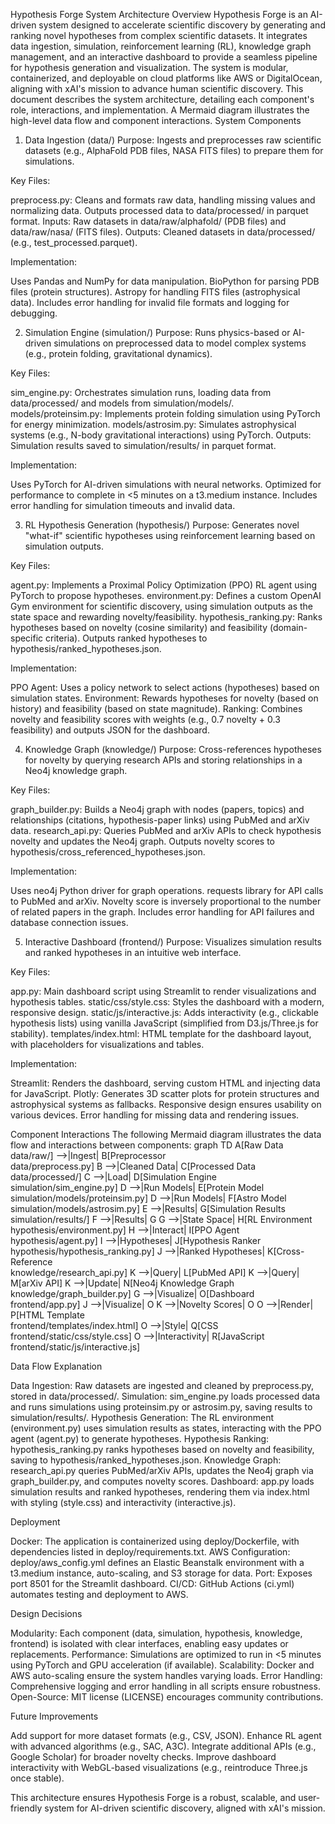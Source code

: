 Hypothesis Forge System Architecture
Overview
Hypothesis Forge is an AI-driven system designed to accelerate scientific discovery by generating and ranking novel hypotheses from complex scientific datasets. It integrates data ingestion, simulation, reinforcement learning (RL), knowledge graph management, and an interactive dashboard to provide a seamless pipeline for hypothesis generation and visualization. The system is modular, containerized, and deployable on cloud platforms like AWS or DigitalOcean, aligning with xAI's mission to advance human scientific discovery.
This document describes the system architecture, detailing each component's role, interactions, and implementation. A Mermaid diagram illustrates the high-level data flow and component interactions.
System Components
1. Data Ingestion (data/)
Purpose: Ingests and preprocesses raw scientific datasets (e.g., AlphaFold PDB files, NASA FITS files) to prepare them for simulations.

Key Files:

preprocess.py: Cleans and formats raw data, handling missing values and normalizing data. Outputs processed data to data/processed/ in parquet format.
Inputs: Raw datasets in data/raw/alphafold/ (PDB files) and data/raw/nasa/ (FITS files).
Outputs: Cleaned datasets in data/processed/ (e.g., test_processed.parquet).


Implementation:

Uses Pandas and NumPy for data manipulation.
BioPython for parsing PDB files (protein structures).
Astropy for handling FITS files (astrophysical data).
Includes error handling for invalid file formats and logging for debugging.



2. Simulation Engine (simulation/)
Purpose: Runs physics-based or AI-driven simulations on preprocessed data to model complex systems (e.g., protein folding, gravitational dynamics).

Key Files:

sim_engine.py: Orchestrates simulation runs, loading data from data/processed/ and models from simulation/models/.
models/proteinsim.py: Implements protein folding simulation using PyTorch for energy minimization.
models/astrosim.py: Simulates astrophysical systems (e.g., N-body gravitational interactions) using PyTorch.
Outputs: Simulation results saved to simulation/results/ in parquet format.


Implementation:

Uses PyTorch for AI-driven simulations with neural networks.
Optimized for performance to complete in <5 minutes on a t3.medium instance.
Includes error handling for simulation timeouts and invalid data.



3. RL Hypothesis Generation (hypothesis/)
Purpose: Generates novel "what-if" scientific hypotheses using reinforcement learning based on simulation outputs.

Key Files:

agent.py: Implements a Proximal Policy Optimization (PPO) RL agent using PyTorch to propose hypotheses.
environment.py: Defines a custom OpenAI Gym environment for scientific discovery, using simulation outputs as the state space and rewarding novelty/feasibility.
hypothesis_ranking.py: Ranks hypotheses based on novelty (cosine similarity) and feasibility (domain-specific criteria). Outputs ranked hypotheses to hypothesis/ranked_hypotheses.json.


Implementation:

PPO Agent: Uses a policy network to select actions (hypotheses) based on simulation states.
Environment: Rewards hypotheses for novelty (based on history) and feasibility (based on state magnitude).
Ranking: Combines novelty and feasibility scores with weights (e.g., 0.7 novelty + 0.3 feasibility) and outputs JSON for the dashboard.



4. Knowledge Graph (knowledge/)
Purpose: Cross-references hypotheses for novelty by querying research APIs and storing relationships in a Neo4j knowledge graph.

Key Files:

graph_builder.py: Builds a Neo4j graph with nodes (papers, topics) and relationships (citations, hypothesis-paper links) using PubMed and arXiv data.
research_api.py: Queries PubMed and arXiv APIs to check hypothesis novelty and updates the Neo4j graph. Outputs novelty scores to hypothesis/cross_referenced_hypotheses.json.


Implementation:

Uses neo4j Python driver for graph operations.
requests library for API calls to PubMed and arXiv.
Novelty score is inversely proportional to the number of related papers in the graph.
Includes error handling for API failures and database connection issues.



5. Interactive Dashboard (frontend/)
Purpose: Visualizes simulation results and ranked hypotheses in an intuitive web interface.

Key Files:

app.py: Main dashboard script using Streamlit to render visualizations and hypothesis tables.
static/css/style.css: Styles the dashboard with a modern, responsive design.
static/js/interactive.js: Adds interactivity (e.g., clickable hypothesis lists) using vanilla JavaScript (simplified from D3.js/Three.js for stability).
templates/index.html: HTML template for the dashboard layout, with placeholders for visualizations and tables.


Implementation:

Streamlit: Renders the dashboard, serving custom HTML and injecting data for JavaScript.
Plotly: Generates 3D scatter plots for protein structures and astrophysical systems as fallbacks.
Responsive design ensures usability on various devices.
Error handling for missing data and rendering issues.



Component Interactions
The following Mermaid diagram illustrates the data flow and interactions between components:
graph TD
    A[Raw Data<br>data/raw/] -->|Ingest| B[Preprocessor<br>data/preprocess.py]
    B -->|Cleaned Data| C[Processed Data<br>data/processed/]
    C -->|Load| D[Simulation Engine<br>simulation/sim_engine.py]
    D -->|Run Models| E[Protein Model<br>simulation/models/proteinsim.py]
    D -->|Run Models| F[Astro Model<br>simulation/models/astrosim.py]
    E -->|Results| G[Simulation Results<br>simulation/results/]
    F -->|Results| G
    G -->|State Space| H[RL Environment<br>hypothesis/environment.py]
    H -->|Interact| I[PPO Agent<br>hypothesis/agent.py]
    I -->|Hypotheses| J[Hypothesis Ranker<br>hypothesis/hypothesis_ranking.py]
    J -->|Ranked Hypotheses| K[Cross-Reference<br>knowledge/research_api.py]
    K -->|Query| L[PubMed API]
    K -->|Query| M[arXiv API]
    K -->|Update| N[Neo4j Knowledge Graph<br>knowledge/graph_builder.py]
    G -->|Visualize| O[Dashboard<br>frontend/app.py]
    J -->|Visualize| O
    K -->|Novelty Scores| O
    O -->|Render| P[HTML Template<br>frontend/templates/index.html]
    O -->|Style| Q[CSS<br>frontend/static/css/style.css]
    O -->|Interactivity| R[JavaScript<br>frontend/static/js/interactive.js]

Data Flow Explanation

Data Ingestion: Raw datasets are ingested and cleaned by preprocess.py, stored in data/processed/.
Simulation: sim_engine.py loads processed data and runs simulations using proteinsim.py or astrosim.py, saving results to simulation/results/.
Hypothesis Generation: The RL environment (environment.py) uses simulation results as states, interacting with the PPO agent (agent.py) to generate hypotheses.
Hypothesis Ranking: hypothesis_ranking.py ranks hypotheses based on novelty and feasibility, saving to hypothesis/ranked_hypotheses.json.
Knowledge Graph: research_api.py queries PubMed/arXiv APIs, updates the Neo4j graph via graph_builder.py, and computes novelty scores.
Dashboard: app.py loads simulation results and ranked hypotheses, rendering them via index.html with styling (style.css) and interactivity (interactive.js).

Deployment

Docker: The application is containerized using deploy/Dockerfile, with dependencies listed in deploy/requirements.txt.
AWS Configuration: deploy/aws_config.yml defines an Elastic Beanstalk environment with a t3.medium instance, auto-scaling, and S3 storage for data.
Port: Exposes port 8501 for the Streamlit dashboard.
CI/CD: GitHub Actions (ci.yml) automates testing and deployment to AWS.

Design Decisions

Modularity: Each component (data, simulation, hypothesis, knowledge, frontend) is isolated with clear interfaces, enabling easy updates or replacements.
Performance: Simulations are optimized to run in <5 minutes using PyTorch and GPU acceleration (if available).
Scalability: Docker and AWS auto-scaling ensure the system handles varying loads.
Error Handling: Comprehensive logging and error handling in all scripts ensure robustness.
Open-Source: MIT license (LICENSE) encourages community contributions.

Future Improvements

Add support for more dataset formats (e.g., CSV, JSON).
Enhance RL agent with advanced algorithms (e.g., SAC, A3C).
Integrate additional APIs (e.g., Google Scholar) for broader novelty checks.
Improve dashboard interactivity with WebGL-based visualizations (e.g., reintroduce Three.js once stable).

This architecture ensures Hypothesis Forge is a robust, scalable, and user-friendly system for AI-driven scientific discovery, aligned with xAI's mission.

